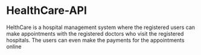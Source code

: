 # HealthCare-API


HelthCare is a hospital management system where the registered users can make appointments with the registered doctors who visit the registered hospitals. The users can even make the payments for the appointments online
